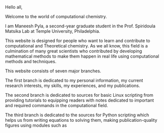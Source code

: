 Hello all,

Welcome to the world of computational chemistry.

I am Maneesh Pyla, a second-year graduate student in the Prof. Spiridoula Matsika Lab at Temple University, Philadelphia. 

This website is designed for people who want to learn and contribute to computational and Theoretical chemistry. As we all know, this field is a culmination of many great scientists who contributed by developing mathematical methods  to make them happen in real life using computational methods and techniques.

This website consists of seven major branches.
 
 The first branch is dedicated to my personal information, my current research interests, my skills, my experiences, and my publications.

 The second branch is dedicated to sources for basic Linux scripting from providing tutorials to equipping readers with notes dedicated to important and required commands in the computational field.

The third branch is dedicated to the sources for Python scripting which helps us from writing equations to solving them, making publication-quality figures using modules such as 

